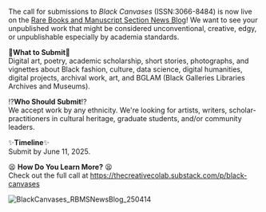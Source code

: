 The call for submissions to *Black Canvases* (ISSN:3066-8484) is now live on the [Rare Books and Manuscript Section News Blog](https://rbms.info/blog/news-events/call-for-submissions-black-canvases/)! We want to see your unpublished work that might be considered unconventional, creative, edgy, or unpublishable especially by academia standards. 

📢**What to Submit**📢<br>
Digital art, poetry, academic scholarship, short stories, photographs, and vignettes about Black fashion, culture, data science, digital humanities, digital projects, archival work, art, and BGLAM (Black Galleries Libraries Archives and Museums).

⁉️**Who Should Submit**⁉️<br>
We accept work by any ethnicity. We're looking for artists, writers, scholar-practitioners in cultural heritage, graduate students, and/or community leaders.

✨**Timeline**✨<br>
Submit by June 11, 2025.

😫 **How Do You Learn More?** 😫<br>
Check out the full call at https://thecreativecolab.substack.com/p/black-canvases

![BlackCanvases_RBMSNewsBlog_250414](https://github.com/user-attachments/assets/28a257ee-7601-4f09-8e96-3fdf295683c6)
